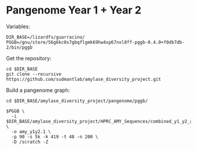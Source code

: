 # Pangenome Year 1 + Year 2

Variables:

```shell
DIR_BASE=/lizardfs/guarracino/
PGGB=/gnu/store/56g6kc0s7gbqflgmk69hw4xp67nxl8ff-pggb-0.4.0+f0db7db-2/bin/pggb
```

Get the repository:

```shell
cd $DIR_BASE
git clone --recursive https://github.com/sudmantlab/amylase_diversity_project.git
```

Build a pangenome graph:

```shell
cd $DIR_BASE/amylase_diversity_project/pangenome/pggb/

$PGGB \
  -i $DIR_BASE/amylase_diversity_project/HPRC_AMY_Sequences/combined_y1_y2_analyses/input/y1_y2_HPRC/AMY1A_region_seq.fa.gz \
  -o amy_y1y2.1 \
  -p 90 -s 5k -k 419 -t 48 -n 200 \
  -D /scratch -Z
```
